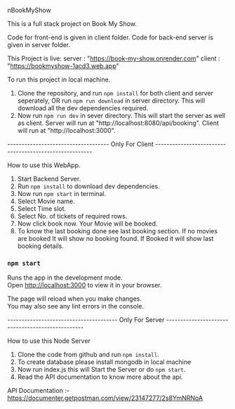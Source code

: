 nBookMyShow 

This is a full stack project on Book My Show.

Code for front-end is given in client folder.
Code for back-end server is given in server folder.

This Project is live:
    server : "https://book-my-show.onrender.com"
    client : "https://bookmyshow-1acd3.web.app"

To run this project in local machine.

1. Clone the repository, and run `npm install` for both client and server seperately, OR run `npm run download`
   in server directory.
      This will download all the dev dependencies required.   
2. Now run `npm run dev` in sever directory.
    This will start the server as well as client.
    Server will run at "http://localhost:8080/api/booking".
    Client will run at "http://localhost:3000".



------------------------------------  Only For Client  -------------------------------------------------------

How to use this WebApp.

1. Start Backend Server.
2. Run `npm install` to download dev dependencies.
3. Now run `npm start` in terminal. 
4. Select Movie name.
5. Select Time slot.
6. Select No. of tickets of required rows.
7. Now click book now. 
    Your Movie will be booked.
8. To know the last booking done see last booking section.
    If no movies are booked It will show no booking found.
    If Booked it will show last booking details.


### `npm start`

Runs the app in the development mode.\
Open [http://localhost:3000](http://localhost:3000) to view it in your browser.

The page will reload when you make changes.\
You may also see any lint errors in the console.



---------------------------------------   Only For Server   -------------------------------------------------


How to use this Node Server
 
1. Clone the code from github and run `npm install`.
2. To create database please install mongodb in local machine
3. Now run index.js this will Start the Server or do `npm start`.
4. Read the API documentation to know more about the api.


API Documentation :-
   https://documenter.getpostman.com/view/23147277/2s8YmNRNoA

